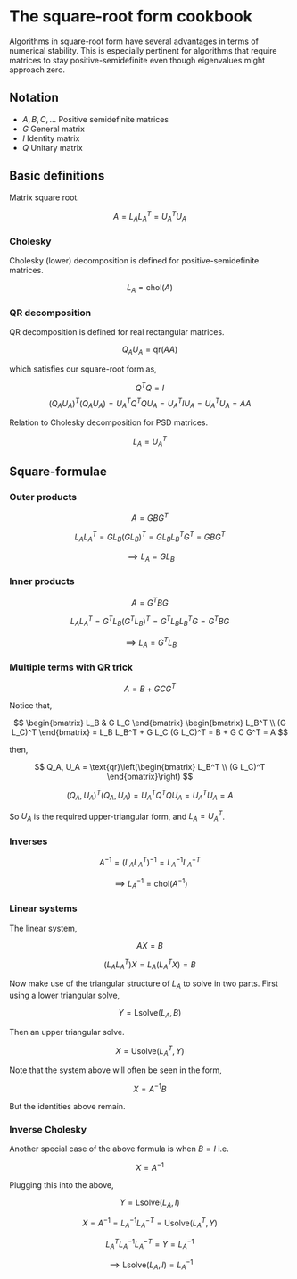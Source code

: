 # The square-root form cookbook

Algorithms in square-root form have several advantages in terms of numerical stability. This is especially pertinent for algorithms that require matrices to stay positive-semidefinite even though eigenvalues might approach zero. 

## Notation

 - $A, B, C, ...$ Positive semidefinite matrices
 - $G$ General matrix
 - $I$ Identity matrix
 - $Q$ Unitary matrix 

## Basic definitions

Matrix square root.

$$
A = L_A L_A^T = U_A^T U_A
$$

### Cholesky

Cholesky (lower) decomposition is defined for positive-semidefinite matrices.

$$
L_A = \text{chol}(A)
$$

### QR decomposition 

QR decomposition is defined for real rectangular matrices.

$$
Q_A U_A = \text{qr}(AA)
$$

which satisfies our square-root form as,

$$
Q^T Q = I
$$
$$
(Q_A U_A)^T (Q_A U_A) = U_A^T Q^T Q U_A = U_A^T I U_A =  U_A^T  U_A  = AA
$$

Relation to Cholesky decomposition for PSD matrices.

$$
L_A = U_A^T
$$



## Square-formulae

### Outer products

$$
A = G B G^T 
$$

$$
L_A L_A^T= G L_B (G L_B)^T = G L_B L_B^T G^T = G B G^T
$$

$$
\implies L_A = G L_B
$$



### Inner products

$$
A = G^T B G 
$$

$$
L_A L_A^T= G^T L_B (G^T L_B)^T = G^T L_B L_B^T G = G^T B G
$$

$$
\implies L_A = G^T L_B
$$



### Multiple terms with QR trick

$$
A = B + G C G^T 
$$

Notice that,

$$
\begin{bmatrix} L_B & G L_C \end{bmatrix} \begin{bmatrix} L_B^T \\ (G L_C)^T \end{bmatrix} = L_B L_B^T + G L_C (G L_C)^T = B + G C G^T = A
$$

then, 

$$
Q_A, U_A = \text{qr}\left(\begin{bmatrix} L_B^T \\ (G L_C)^T \end{bmatrix}\right) 
$$

$$
(Q_A, U_A)^T (Q_A, U_A) = U_A^T Q^T Q U_A = U_A^T U_A =  A
$$

So $U_A$ is the required upper-triangular form, and $L_A = U_A^T$.


### Inverses

$$
A^{-1} = (L_A L_A^T)^{-1} = L_A^{-1} L_A^{-T}
$$

$$
\implies L_A^{-1} = \text{chol}(A^{-1})
$$

### Linear systems

The linear system,

$$
AX = B
$$

$$
(L_A L_A^T) X = L_A (L_A^T X) = B
$$

Now make use of the triangular structure of $L_A$ to solve in two parts. First using a lower triangular solve,

$$
Y = \text{Lsolve}(L_A, B)
$$

Then an upper triangular solve.

$$
X = \text{Usolve}(L_A^T, Y)
$$

Note that the system above will often be seen in the form,

$$
X = A^{-1} B
$$

But the identities above remain. 

### Inverse Cholesky

Another special case of the above formula is when $B=I$ i.e.

$$
X = A^{-1}
$$

Plugging this into the above,

$$
Y = \text{Lsolve}(L_A, I)
$$

$$
X = A^{-1} = L_A^{-1} L_A^{-T} = \text{Usolve}(L_A^T, Y)
$$

$$
L_A^T L_A^{-1} L_A^{-T} = Y = L_A^{-1}
$$

$$
\implies \text{Lsolve}(L_A, I) =  L_A^{-1}
$$

